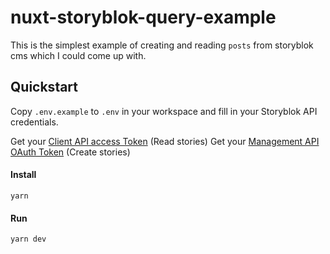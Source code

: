 # nuxt-storyblok-query-example

This is the simplest example of creating and reading `posts` from storyblok cms
which I could come up with. 

## Quickstart

Copy `.env.example` to `.env` in your workspace and fill in your Storyblok API credentials.

Get your [Client API access Token](https://www.storyblok.com/docs/guide/getting-started#nuxtjs-example) (Read stories)
Get your [Management API OAuth Token](http://app.storyblok.com/#!/me/account) (Create stories)


#### Install
```
yarn
````

#### Run
````
yarn dev
````